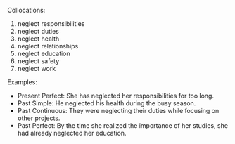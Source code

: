 
Collocations:

1. neglect responsibilities
2. neglect duties
3. neglect health
4. neglect relationships
5. neglect education
6. neglect safety
7. neglect work

Examples:

- Present Perfect: She has neglected her responsibilities for too long.
- Past Simple: He neglected his health during the busy season.
- Past Continuous: They were neglecting their duties while focusing on other projects.
- Past Perfect: By the time she realized the importance of her studies, she had already neglected her education.
